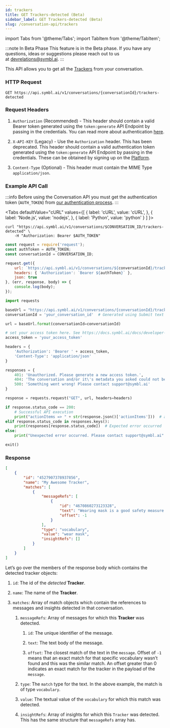 ```yaml
---
id: trackers
title: GET Trackers-detected (Beta)
sidebar_label: GET Trackers-detected (Beta)
slug: /conversation-api/trackers
---
```

import Tabs from '@theme/Tabs';
import TabItem from '@theme/TabItem';

:::note In Beta Phase
This feature is in the Beta phase. If you have any questions, ideas or suggestions please reach out to us at devrelations@symbl.ai.
:::

This API allows you to get all the [Trackers](/docs/concepts/trackers) from your conversation. 

### HTTP Request

`GET https://api.symbl.ai/v1/conversations/{conversationId}/trackers-detected`

### Request Headers

1.  `Authorization` (Recommended) - This header should contain a valid Bearer token generated using the `token:generate` API Endpoint by passing in the credentials. You can read more about authentication [here](/docs/developer-tools/authentication).
    
2.  `X-API-KEY` (Legacy) - Use the `Authorization` header. This has been deprecated. This header should contain a valid authentication token generated using the `token:generate` API Endpoint by passing in the credentials. These can be obtained by signing up on the [Platform](https://platform.symbl.ai/).
    
3.  `Content-Type` (Optional) - This header must contain the MIME Type `application/json`.


### Example API Call

:::info
Before using the Conversation API you must get the authentication token (`AUTH_TOKEN`) from [our authentication process](/docs/developer-tools/authentication).
:::


<Tabs
  defaultValue="cURL"
  values={[
    { label: 'cURL', value: 'cURL', },
    { label: 'Node.js', value: 'nodejs', },
    { label: 'Python', value: 'python' }
  ]
}>
<TabItem value="cURL">

```shell
curl "https://api.symbl.ai/v1/conversations/$CONVERSATION_ID/trackers-detected" \
    -H "Authorization: Bearer $AUTH_TOKEN"
```

</TabItem>

<TabItem value="nodejs">

```js
const request = require('request');
const authToken = AUTH_TOKEN;
const conversationId = CONVERSATION_ID;

request.get({
    url: `https://api.symbl.ai/v1/conversations/${conversationId}/trackers-detected`,
    headers: { 'Authorization': `Bearer ${authToken}` },
    json: true
}, (err, response, body) => {
    console.log(body);
});
```

</TabItem>
<TabItem value="python">

```py
import requests

baseUrl = "https://api.symbl.ai/v1/conversations/{conversationId}/trackers-detected"
conversationId = 'your_conversation_id'  # Generated using Submit text end point

url = baseUrl.format(conversationId=conversationId)

# set your access token here. See https://docs.symbl.ai/docs/developer-tools/authentication
access_token = 'your_access_token'

headers = {
    'Authorization': 'Bearer ' + access_token,
    'Content-Type': 'application/json'
}

responses = {
    401: 'Unauthorized. Please generate a new access token.',
    404: 'The conversation and/or it\'s metadata you asked could not be found, please check the input provided',
    500: 'Something went wrong! Please contact support@symbl.ai'
}

response = requests.request("GET", url, headers=headers)

if response.status_code == 200:
    # Successful API execution
    print("actionItems => " + str(response.json()['actionItems']))  # actionsItems object containing actionItem id, text, type, score, messageIds, phrases, definitive, entities, assignee
elif response.status_code in responses.keys():
    print(responses[response.status_code])  # Expected error occurred
else:
    print("Unexpected error occurred. Please contact support@symbl.ai" + ", Debug Message => " + str(response.text))

exit()
```

</TabItem>
</Tabs>
    

### Response

```json
[
    {
        "id": "4527907378937856",
        "name": "My Awesome Tracker",
        "matches": [
            {
                "messageRefs": [
                    {
                        "id": "4670860273123328",
                        "text": "Wearing mask is a good safety measure.",
                        "offset": -1
                    }
                ],
                "type": "vocabulary",
                "value": "wear mask",
                "insightRefs": []
            }
        ]
    }
]
```

Let’s go over the members of the response body which contains the detected tracker objects:

1.  `id`: The id of the _detected_ **Tracker**.
    
2.  `name`: The name of the **Tracker**.
    
3.  `matches`: Array of match objects which contain the references to messages and insights detected in that conversation.
    
    1.  `messageRefs`: Array of messages for which this **Tracker** was detected.
        
        1.  `id`: The unique identifier of the message. 
            
        2.  `text`: The text body of the message. 
            
        3.  `offset`: The closest match of the text in the `message`. Offset of `-1` means that an exact match for that specific vocabulary wasn’t found and this was the similar match. An offset greater than 0 indicates an exact match for the tracker in the payload of the `message`.
            
    2.  `type`: The `match` type for the text. In the above example, the match is of type `vocabulary`. 
        
    3.  `value`: The textual value of the `vocabulary` for which this match was detected.
        
    4.  `insightRefs`: Array of insights for which this `Tracker` was detected. This has the same structure that `messageRefs` array has.

